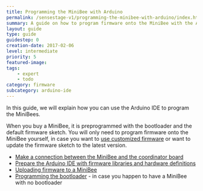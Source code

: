 ```yaml
---
title: Programming the MiniBee with Arduino
permalink: /sensestage-v1/programming-the-minibee-with-arduino/index.html
summary: A guide on how to program firmware onto the MiniBee with the Arduino IDE
layout: guide
type: guide
guidestep: 0
creation-date: 2017-02-06
level: intermediate
priority: 5
featured-image:
tags:
    - expert
    - todo
category: firmware
subcategory: arduino-ide
---
```


In this guide, we will explain how you can use the Arduino IDE to program the MiniBees.

When you buy a MiniBee, it is preprogrammed with the bootloader and the default firmware sketch. You will only need to program firmware onto the MiniBee yourself, in case you want to [use customized firmware](../customizing-firmware) or want to update the firmware sketch to the latest version.

* [Make a connection between the MiniBee and the coordinator board](connecting-the-minibee-and-coordinator-board)
* [Prepare the Arduino IDE with firmware libraries and hardware definitions](prepare-the-arduino-ide)
* [Uploading firmware to a MiniBee](uploading-firmwware-to-a-minibee)
* [Programming the bootloader](programming-the-bootloader) - in case you happen to have a MiniBee with no bootloader
